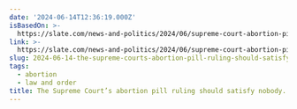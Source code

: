 ```yaml
---
date: '2024-06-14T12:36:19.000Z'
isBasedOn: >-
  https://slate.com/news-and-politics/2024/06/supreme-court-abortion-pill-ruling-2024-comstock-threat.html
link: >-
  https://slate.com/news-and-politics/2024/06/supreme-court-abortion-pill-ruling-2024-comstock-threat.html
slug: 2024-06-14-the-supreme-courts-abortion-pill-ruling-should-satisfy-nobody
tags:
  - abortion
  - law and order
title: The Supreme Court’s abortion pill ruling should satisfy nobody.
---
```

 
